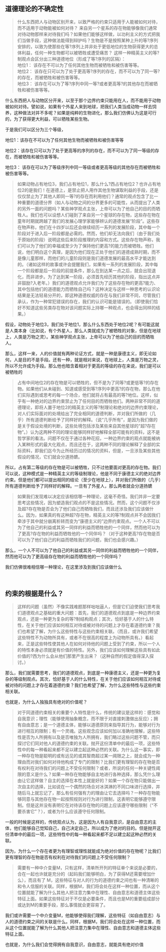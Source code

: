 <h2>道德理论的不确定性</h2><blockquote data-pid="jur6Uq3I">什么东西把人与动物区别开来，以致严格的约束只适用于人能被如何对待，而不适用于动物能被如何对待？ 来自另一个星系的存在物能够像我们通常对待动物那样来对待我们吗？如果他们能够这样做，以功利主义的方式把我们当做手段，这种做法能得到辩护吗？生物是不是按照某种上升的等?序列安排的，以致为使那些在等?序列上并非处于更低地位的生物获得更大的总体利益，任何一种生物都可以被牺牲或遭受痛苦？ 这样一种精英主义的等?制观点会区分出三种道德地位（形成了等?序列的区隔）：<br>地位1： 该存在不可以为了任何其他生物而被牺牲和被伤害等等。<br>地位2： 该存在只可以为了处于更高等?序列的存在，而不可以为了同一等?的存在，而被牺牲和被伤害等等。<br>地位3： 该存在可以为了等?序列中同一等?或者更高等?的其他存在而被牺牲和被伤害等等。</blockquote><p data-pid="oJWSrjGd">什么东西把人与动物区分开来，以至于那个边界约束只能用在人，而不能用于动物被如何对待。譬如说，如果有个外星人来到地球，把我们人类当成动物一样去饲养，这种做法对并不多呢？如果是纯粹的生物进化，那么我们仿佛认为这是可行的，为了获得更大利益，可以牺牲某些生物。</p><p data-pid="91Se2dWu">于是我们可以区分为三个等级，</p><p data-pid="YgAlbGT-">地位1：该存在不可以为了任何其他生物而被牺牲和被伤害等等</p><p data-pid="Gb9coXu4">地位2：该存在只可以为了处于更高等的序列的存在，而不可以为了同一等级的存在，而被牺牲和被伤害等等。</p><p data-pid="bxy-xTY2">地位3： 该存在可以为了等级序列中同一等级或者更高等级的其他存在而被牺牲和被伤害等等。</p><blockquote data-pid="owlJo07M">如果动物占有地位3，我们占有地位1，那么什么?西占有地位2？也许占有地位2的是我们！在道德上，是禁止把人用作其他生物谋取利益的手段，还是仅仅禁止为了其他人即同一等?的存在而利用他们？通常的观点包含了比一种重要的道德分界（如人与动物之间的分界更多的可能性，从而提出了人类的另外一面的问题吗？某些神学观点主张，上帝可以为了他自己的目的而牺牲人。我们也可以设想人们碰到了来自另一个星球的存在物，这些存在物在童年时期就跨越了我们的发展心理学家能够辨认的道德发展“阶段”。这些存在物声称，他们在十四岁以后还会继续经历一系列的发展阶段，其中每一个阶段对于进入后一阶段都是必需的。然而，他们却无法向我们（由于我们处于原始的阶段）说明这些后来阶段推理的内容和方式。这些存在物声称，我们可以为了他们的幸福或至少为了保持他们更高?的能力而被牺牲。他们说，他们明白这个真理，是因为他们现在正处于他们的道德成熟时期，而不是像儿童那样，而他们的儿童阶段则是我们道德发展的最高水平才能达到的。（诸如这样的故事或许会提醒我们，如果有一系列的发展阶段，其中每一个阶段都是后一阶段的前提条件，那么在到达某一点之后，就会出现退化，而非进步。为了达到某一阶段，必须首先经历其他的阶段，指出这点并非鼓励?入老年。）我们的道德观点允许我们为了这些存在物的更高?能力、其中包括他们的道德能力而牺牲自己吗？这种决定与这样一种思考的认识论结果是无法轻易分开的，即这种道德权威的存在与我们非常不同，尽管我们承认，作为一种常犯错误的存在，我们的认识可能是错误的。（即使我们恰好不知道这些另类存在物对该问题实际上持哪一种观点，也会得出同样的结果。）</blockquote><p data-pid="fL4Alg4S">假设，动物处于地位3，我们处于地位1，那么什么东西处于地位2呢？有可能这就是人类本身（比如说，有个外星人，那么人类就成为了被牺牲的对象，但是在地球上，人类是万物之灵）。某些神学观点主张，上帝可以为了他自己的目的而牺牲人。</p><p data-pid="FCRh3hd_">那么，这样一来，人的价值就有两种论证方式，就是一种是康德主义，即无论如何，人是目的不是手段。还有一种，就是相对来说，在地球上，人类是万物之灵，所以不允许成为手段。那么他也暗含着相对于更高的等级的存在来说，我们是可以被牺牲的</p><blockquote data-pid="CmuQWPSQ">占有中间地位2的存在物是可以牺牲的，但不是为了同等?或更低等?的存在物。如果他们从未碰到、知道或感受到等?序列中更高?的存在物，那么在他们实际遇到或思考的每一个场合，他们就将占有最高的等?地位。这样，似乎有一种绝对的边界约束禁止为了任何目的而牺牲他们。两种非常不同的道德理论，即将人置于地位2的精英主义的等?制理论和绝对的边界约束理论，对人们实际面对的处境给出了完全相同的道德判断，并对我们所做的（几乎）所有道德判断给予了同样好的解释。（说“几乎所有”，是因为我们做的是关于假设处境的判断，这些处境包括涉及某些来自其他星球的“超?存在物”。）认为这两种不同的理论能够同样好地解释全部可能有的资料，这不是哲学家的看法。问题不仅在于通过各种花招，一种边界约束的观点就能被纳入某种形式的最大化观点，而且还在于，这两种不同的理论解释了全部的实际资料，即我们迄今为止所经历过的情况的资料，但是，一旦涉及某些其他假设的情况，它们就会分道扬镳。</blockquote><p data-pid="Voo_sqKe">所以，占有第二等级的存在物是可以被牺牲，只不过他要面对更高的存在物。我们可以说，这种模式是一种精英主义的等级制理论，他是不同于康德主义的绝对边界约束。但是他们都可以提出相同的结论（至少在地球上），并对我们所做的（几乎）所有道德判断给予了同样好的解释。一旦有了外星人，那么两者就会分道扬镳</p><blockquote data-pid="gVljnBQr">如果我们发现难以决定应该相信哪一种理论，这毫不奇怪。我们并非一定要思考这些情况，因为塑造我们观点的不是这些情况。然而，这个问题不仅涉及超?存在物是否会为了他们自己而牺牲我们，而且还涉及我们应该做什么。因为，如果真的有这种超?存在物，精英主义的等?制观点并不会因我们牵涉于其中就分崩离析转而变为“康德主义的”边界约束观点。一个人不可以为了他自己的利益或其另一同伴的利益而牺牲他的一个同伴，然而他可以为了更高?存在物的利益而牺牲他的一个同伴吗？（对于这种更高?存在物是否可以为了他们自己的利益而牺牲我们的问题，我们也会感兴趣。）</blockquote><p data-pid="f006hqeA">那么，一个人不可以为了他自己的利益或其另一同伴的利益而牺牲他的一个同伴，然而他可以为了更高级存在物的利益而牺牲他的一个同伴吗？</p><p data-pid="yticI0Oe">我们仿佛很难相信哪一种理论，在这里涉及到我们应该做什么</p><p><br></p><h2>约束的根据是什么？</h2><blockquote data-pid="011aUG2x">这样的问题（虽然）不像实践难题那样咄咄逼人，但是它们迫使我们思考我们道德观点之基础的重大问题：首先，我们的道德观点到底是一种边界约束观点，还是一种更为复杂的等?制结构观点；其次，恰好基于人的什么特性，在关于他们应该如何相互对待或被对待的问题上才存在着道德约束？我们也希望了解，为什么这些特性与这些约束相关联。（而且，或许我们希望这些特性不为动物所具有，或者不在很高的程度上为动物所具有。）看起来，正是这些特性使其他人在如何对待他的问题上受到了约束，所以一个人的特性本身必须就是有价值的特性。另外，我们应该如何理解这些具有如此价值的?西为什么会从他们那里产生出来？（这种自然的假定值得深入探讨。）</blockquote><p data-pid="Yo3a64ST">那么，我们就需要思考，我们的道德观点，到底是一种康德主义，还是一种更为复杂的等级制观点。其次，恰好基于人的什么特性，在关于他们应该如何相互对待或被对待的问题上才存在着道德约束？我们也希望了解，为什么这些特性与这些约束相关联。</p><p data-pid="SMFjawba">也就是，为什么人独独具有绝对的价值呢？</p><blockquote data-pid="H0zPcN7E">对于同道德约束相关的重要个人特性是什么，传统的建议是这样的：感觉和自我意识；理性（能够使用抽象概念，而不限于对直接刺激做出反应）；拥有自由意志；是一个道德主体，能够以道德原则来指导其行为，能够对行为进行相互的限制；有一个灵魂。这些观念应该如何加以准确地理解，这些特性是否为人所拥有以及是否唯独为人所拥有，我们略过这些问题不管，而只探讨它们同对他人的道德约束的关联。抛开这份清单中的最后一项，这些特性中的每一种看起来都不足以建立起这种必然的关联。为什么这一事实，即一种存在物是聪明的或有远见的或其智商超过某一阈限之上，就会成为一种理由而对我们如何对待他构成了专门的限制？比我们更有理智的存在物是否有权利在对待我们的问题上不受任何限制？或者，所说的任何一种关键性阈限的意义是什么？如果一种存在物能够自主地进行各种选择，那么凭什么理由让它这样做？自主的选择在本性上就是好的？如果一个存在物只能做出一次自主的选择，比如说在一个偶然的场合对冰淇淋的不同口味进行选择，并随后马上就忘记了，那么有任何强有力的理由让它去选择吗？一种存在物能够同意与其他存在物一起按照规则对行为进行限制，这表明它能够遵守限制。但是这并没有表明它在对待该存在物的问题上应该遵守哪些限制（“不要杀害它”？），或者为什么应该遵守任何限制。</blockquote><p data-pid="cLfnCXqs">一般的时候是这样的，传统观点认为，这是因为人有自我意识，是自由意志的主体，他们能够自己觉知自己，自己决定自己，所以成为了绝对的目的。但是抛开这份清单中的最后一项，这些特性中的每一种看起来都不足以建立起这种必然的关联。</p><p data-pid="pRKvw_Hv">因为，为什么一个存在者更为有理智或理性就能成为绝对价值的存在物呢？比我们更有理智的存在物是否有权利在对待我们的问题上不受任何限制？</p><blockquote data-pid="7sG2Gcyi">需要有一种中介变量M，只有这样，清单所开列的特征单个来说是必要的，合在一起也许就是充分的（起码我们能够明白，为了获得M还需要增加什么），而且有了 M，这些特征与对人的行为的道德约束之间也有一种清晰的和令人信服的关联。同样，根据M，我们将会处在这样一种位置，而从这个位置就能了解为什么其他人把注意力集中在理性、自由意志和道德主体这些特征上面。如果这些特征对于不仅是必要条件，而且也是M的重要组成部分或达到M的重要手段，那么事情就会更容易了。</blockquote><p data-pid="Q1CVE6p9">我们或许需要一个中介变量M，他能够使得我们理解，这些特征（如自由意志）与人的道德约束之间的关联是什么。同样，根据M，我们将会处在这样一种位置，而从这个位置就能了解为什么其他人把注意力集中在理性、自由意志和道德主体这些特征上面。</p><p data-pid="v1OV8wv6">也就是，为什么我们会觉得拥有自我意识，自由意志，就能具有绝对价值</p>